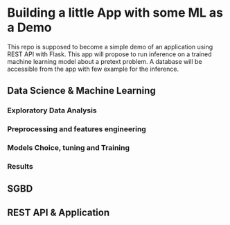 # Building a little App with some ML as a Demo
This repo is supposed to become a simple demo of an application using REST API with Flask.
This app will propose to run inference on a trained machine learning model about a pretext problem.
A database will be accessible from the app with few example for the inference.
## Data Science & Machine Learning
### Exploratory Data Analysis
### Preprocessing and features engineering
### Models Choice, tuning and Training
### Results
## SGBD

## REST API & Application